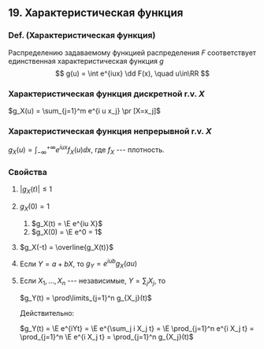 ## 19. Характеристическая функция ##

### Def. (Характеристическая функция) ###
Распределению задаваемому функцией распределения $F$
соответствует единственная характеристическая функция $g$
$$ g(u) = \int e^{iux} \dd F(x), \quad u\in\RR $$


### Характеристическая функция дискретной r.v. $X$ ###
$g_X(u) = \sum_{j=1}^m e^{i u x_j} \pr [X=x_j]$

### Характеристическая функция непрерывной r.v. $X$ ###
$g_X(u) = \int_{-\infty}^{+\infty} e^{iux} f_X (u) \dd x$, где $f_X$ --- плотность.


### Свойства ###

1.  $|g_X (t)| \leq 1$
2.  $g_X(0) = 1$
    1. $g_X(t) = \E e^{iu X}$
    2. $g_X(0) = \E e^0 = 1$
3.  $g_X(-t) = \overline{g_X(t)}$
4.  Если $Y = a+bX$, то
    $g_Y = e^{iub} g_X(au)$
5.  Если $X_1, \ldots, X_n$ --- независимые,
    $Y = \sum_j X_j$, то

    $g_Y(t) = \prod\limits_{j=1}^n g_{X_j}(t)$
     
    Действительно:

    $g_Y(t) = \E e^{iYt} = \E e^{\sum_j i X_j t} = \E \prod_{j=1}^n e^{i X_j t} = \prod_{j=1}^n \E e^{i X_j t} = \prod_{j=1}^n g_{X_j}(t)$

